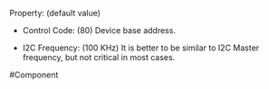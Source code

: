 Property: (default value)

- Control Code: (80)
   Device base address.

- I2C Frequency: (100 KHz)
   It is better to be similar to I2C Master frequency, but not critical in most cases.


#Component 